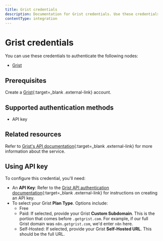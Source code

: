 ```yaml
---
title: Grist credentials
description: Documentation for Grist credentials. Use these credentials to authenticate Grist in n8n, a workflow automation platform.
contentType: integration
---
```


# Grist credentials

You can use these credentials to authenticate the following nodes:

* [Grist](/integrations/builtin/app-nodes/n8n-nodes-base.grist/)

## Prerequisites

Create a [Grist](https://getgrist.com/){:target=_blank .external-link} account.

## Supported authentication methods

- API key

## Related resources

Refer to [Grist's API documentation](https://support.getgrist.com/api/){:target=_blank .external-link} for more information about the service.

## Using API key

To configure this credential, you'll need:

- An **API Key**: Refer to the [Grist API authentication documentation](https://support.getgrist.com/rest-api/#authentication){:target=_blank .external-link} for instructions on creating an API key.
- To select your Grist **Plan Type**. Options include:
    - Free
    - Paid: If selected, provide your Grist **Custom Subdomain**. This is the portion that comes before `.getgrist.com`. For example, if our full Grist domain was `n8n.getgrist.com`, we'd enter `n8n` here.
    - Self-Hosted: If selected, provide your Grist **Self-Hosted URL**. This should be the full URL.


